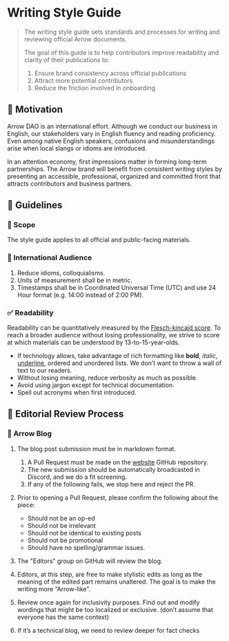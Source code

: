 # Writing Style Guide

>The writing style guide sets standards and processes for writing and
>reviewing official Arrow documents. 
>
>The goal of this guide is to help contributors improve readability and clarity of their publications to:
> 1. Ensure brand consistency across official publications
> 2. Attract more potential contributors
> 3. Reduce the friction involved in onboarding  


## :muscle: Motivation 
Arrow DAO is an international effort. Although we conduct our business
in English, our stakeholders vary in English fluency and reading
proficiency. Even among native English speakers, confusions and
misunderstandings arise when local slangs or idioms are introduced.

In an attention economy, first impressions matter in forming long-term partnerships. The Arrow brand will benefit from consistent writing styles by presenting an accessible, professional, organized and committed front that attracts contributors and business partners. 

## :book: Guidelines 
### :telescope: Scope
The style guide applies to all official and public-facing materials.
 
### :busts_in_silhouette: International Audience
1. Reduce idioms, colloquialisms.
2. Units of measurement shall be in metric.
3. Timestamps shall be in Coordinated Universal Time (UTC) and use 24 Hour format (e.g. 14:00 instead of 2:00 PM).

### :white_check_mark: Readability
Readability can be quantitatively measured by the [Flesch-kincaid score](https://readable.com/readability/flesch-reading-ease-flesch-kincaid-grade-level/).
To reach a broader audience without losing professionality, we strive to
score at which materials can be understood by 13-to-15-year-olds. 

* If technology allows, take advantage of rich formatting like **bold**, *italic*, <ins>underline</ins>, ordered and unordered lists. We don’t want to throw a wall of text to our readers. 
* Without losing meaning, reduce verbosity as much as possible. 
* Avoid using jargon except for technical documentation.
* Spell out acronyms when first introduced.

## :mag_right: Editorial Review Process
### :page_with_curl: Arrow Blog
1. The blog post submission must be in markdown format.

    1. A Pull Request must be made on the
       [website](https://github.com/Arrow-air/website/) GitHub
       repository. 
    2. The new
submission should be automatically broadcasted in Discord, and we do a
fit screening. 
    3. If any of the following fails, we stop here and reject
the PR.

2. Prior to opening a Pull Request, please confirm the following about the piece:
    * Should not be an op-ed
    * Should not be irrelevant 
    * Should not be identical to existing posts
    * Should not be promotional
    * Should have no spelling/grammar issues.
3. The "Editors" group on GitHub will review the blog.
4. Editors, at this step, are free to make stylistic edits as long as the meaning of the edited part remains unaltered. The goal is to make the writing more “Arrow-like”.
5. Review once again for inclusivity purposes. Find out and modify wordings that might be too localized or exclusive. (don’t assume that everyone has the same context)
6. If it’s a technical blog, we need to review deeper for fact checks

